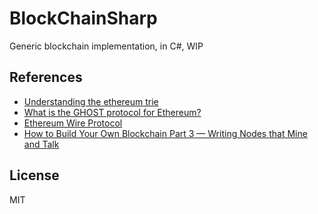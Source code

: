 # BlockChainSharp

Generic blockchain implementation, in C#, WIP

## References

- [Understanding the ethereum trie](https://easythereentropy.wordpress.com/2014/06/04/understanding-the-ethereum-trie/)
- [What is the GHOST protocol for Ethereum?](https://www.cryptocompare.com/coins/guides/what-is-the-ghost-protocol-for-ethereum/)
- [Ethereum Wire Protocol](https://github.com/ethereum/wiki/wiki/Ethereum-Wire-Protocol)
- [How to Build Your Own Blockchain Part 3 — Writing Nodes that Mine and Talk](https://bigishdata.com/2017/11/02/build-your-own-blockchain-part-3-writing-nodes-that-mine/)

## License

MIT

